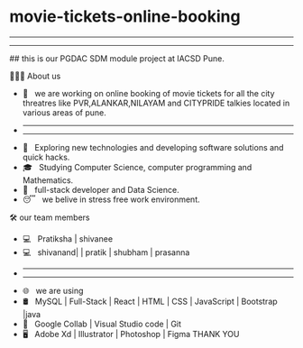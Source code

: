 # movie-tickets-online-booking
<hr/><hr>
## this is our PGDAC SDM  module project at IACSD Pune.

<h> 👨🏻‍💻 About us </h>

- 🔭 &nbsp; we are working on online booking of movie tickets for all the city threatres like PVR,ALANKAR,NILAYAM and CITYPRIDE talkies located in various areas of pune.
- <hr/><hr>
- 🤔 &nbsp; Exploring new technologies and developing software solutions and quick hacks.
- 🎓 &nbsp; Studying Computer Science, computer programming and Mathematics.
- 💼 &nbsp; full-stack developer and Data Science.
- 😴 &nbsp; we belive in stress free work environment. 

<h>🛠 our team members</h>
- 💻 &nbsp; Pratiksha | shivanee 
- 💻 &nbsp; shivanand|  | pratik | shubham | prasanna
-  <hr/><hr> 
- 🌐 &nbsp;  we are using 
- 🛢 &nbsp; MySQL | Full-Stack | React | HTML | CSS | JavaScript | Bootstrap |java 
- 🔧 &nbsp; Google Collab | Visual Studio code  | Git
- 🖥 &nbsp; Adobe Xd | Illustrator | Photoshop | Figma
<h> THANK YOU  </h>
